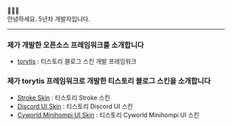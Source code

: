 👋👋👋 <br />
안녕하세요. 5년차 개발자입니다. <br />

----

### 제가 개발한 오픈소스 프레임워크를 소개합니다
- [torytis](https://github.com/wisdomstar94/torytis) : 티스토리 블로그 스킨 개발 프레임워크

### 제가 torytis 프레임워크로 개발한 티스토리 블로그 스킨을 소개합니다
- [Stroke Skin](https://github.com/wisdomstar94/torytis-tistory-skin-stroke) : 티스토리 Stroke 스킨
- [Discord UI Skin](https://github.com/wisdomstar94/tistory-discord-ui-skin) : 티스토리 Discord UI 스킨
- [Cyworld Minihompi UI Skin](https://github.com/wisdomstar94/tistory-cyworld-minihompi-ui-skin) : 티스토리 Cyworld Minihompi UI 스킨

